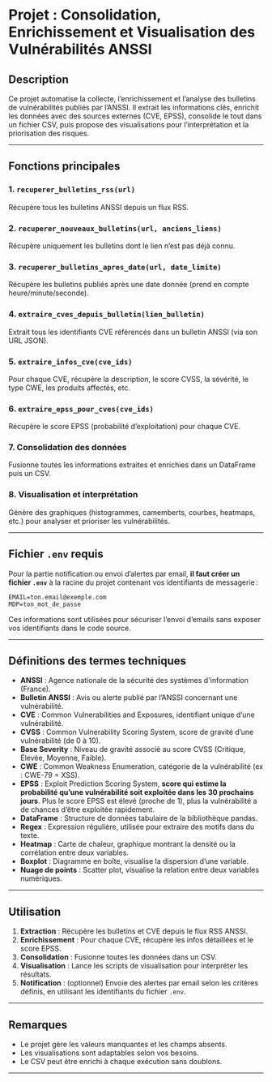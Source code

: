 # Projet : Consolidation, Enrichissement et Visualisation des Vulnérabilités ANSSI

## Description

Ce projet automatise la collecte, l’enrichissement et l’analyse des bulletins de vulnérabilités publiés par l’ANSSI. Il extrait les informations clés, enrichit les données avec des sources externes (CVE, EPSS), consolide le tout dans un fichier CSV, puis propose des visualisations pour l’interprétation et la priorisation des risques.

---

## Fonctions principales

### 1. `recuperer_bulletins_rss(url)`
Récupère tous les bulletins ANSSI depuis un flux RSS.

### 2. `recuperer_nouveaux_bulletins(url, anciens_liens)`
Récupère uniquement les bulletins dont le lien n’est pas déjà connu.

### 3. `recuperer_bulletins_apres_date(url, date_limite)`
Récupère les bulletins publiés après une date donnée (prend en compte heure/minute/seconde).

### 4. `extraire_cves_depuis_bulletin(lien_bulletin)`
Extrait tous les identifiants CVE référencés dans un bulletin ANSSI (via son URL JSON).

### 5. `extraire_infos_cve(cve_ids)`
Pour chaque CVE, récupère la description, le score CVSS, la sévérité, le type CWE, les produits affectés, etc.

### 6. `extraire_epss_pour_cves(cve_ids)`
Récupère le score EPSS (probabilité d’exploitation) pour chaque CVE.

### 7. Consolidation des données
Fusionne toutes les informations extraites et enrichies dans un DataFrame puis un CSV.

### 8. Visualisation et interprétation
Génère des graphiques (histogrammes, camemberts, courbes, heatmaps, etc.) pour analyser et prioriser les vulnérabilités.

---

## Fichier `.env` requis

Pour la partie notification ou envoi d’alertes par email, **il faut créer un fichier `.env`** à la racine du projet contenant vos identifiants de messagerie :

```
EMAIL=ton.email@exemple.com
MDP=ton_mot_de_passe
```

Ces informations sont utilisées pour sécuriser l’envoi d’emails sans exposer vos identifiants dans le code source.

---

## Définitions des termes techniques

- **ANSSI** : Agence nationale de la sécurité des systèmes d'information (France).
- **Bulletin ANSSI** : Avis ou alerte publié par l’ANSSI concernant une vulnérabilité.
- **CVE** : Common Vulnerabilities and Exposures, identifiant unique d’une vulnérabilité.
- **CVSS** : Common Vulnerability Scoring System, score de gravité d’une vulnérabilité (de 0 à 10).
- **Base Severity** : Niveau de gravité associé au score CVSS (Critique, Élevée, Moyenne, Faible).
- **CWE** : Common Weakness Enumeration, catégorie de la vulnérabilité (ex : CWE-79 = XSS).
- **EPSS** : Exploit Prediction Scoring System, **score qui estime la probabilité qu’une vulnérabilité soit exploitée dans les 30 prochains jours**. Plus le score EPSS est élevé (proche de 1), plus la vulnérabilité a de chances d’être exploitée rapidement.
- **DataFrame** : Structure de données tabulaire de la bibliothèque pandas.
- **Regex** : Expression régulière, utilisée pour extraire des motifs dans du texte.
- **Heatmap** : Carte de chaleur, graphique montrant la densité ou la corrélation entre deux variables.
- **Boxplot** : Diagramme en boîte, visualise la dispersion d’une variable.
- **Nuage de points** : Scatter plot, visualise la relation entre deux variables numériques.

---

## Utilisation

1. **Extraction** : Récupère les bulletins et CVE depuis le flux RSS ANSSI.
2. **Enrichissement** : Pour chaque CVE, récupère les infos détaillées et le score EPSS.
3. **Consolidation** : Fusionne toutes les données dans un CSV.
4. **Visualisation** : Lance les scripts de visualisation pour interpréter les résultats.
5. **Notification** : (optionnel) Envoie des alertes par email selon les critères définis, en utilisant les identifiants du fichier `.env`.

---

## Remarques

- Le projet gère les valeurs manquantes et les champs absents.
- Les visualisations sont adaptables selon vos besoins.
- Le CSV peut être enrichi à chaque exécution sans doublons.

---